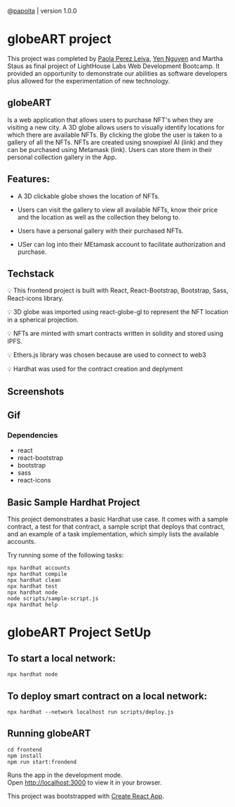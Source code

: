 @[papoita](https://github.com/papoita) | version 1.0.0

# globeART project 

This project was completed by [Paola Perez Leiva](https://www.linkedin.com/in/perezleivapaola/), [Yen Nguyen](https://www.linkedin.com/in/yen-hnguyen/) and Martha Staus as final project of LightHouse Labs Web Development Bootcamp. It provided an opportunity to demonstrate our abilities as software developers plus allowed for the experimentation of new technology. 

## globeART 
Is a web application that allows users to purchase NFT's when they are visiting a new city. A 3D globe allows users to visually identify locations for which there are available NFTs. By clicking the globe the user is taken to a gallery of all the NFTs. NFTs are created using snowpixel AI (link) and they can be purchased using Metamask (link). Users can store them in their personal collection gallery in the App.

## Features:

* A 3D clickable globe shows the location of NFTs.

* Users can visit the gallery to view all available NFTs, know their price and the location as well as the collection they belong to.

* Users have a personal gallery with their purchased NFTs.

* USer can log into their MEtamask account to facilitate authorization and purchase.


## Techstack
  
 💡 This frontend project is built with React, React-Bootstrap, Bootstrap, Sass, React-icons library.

 💡 3D globe was imported using react-globe-gl to represent the NFT location in a spherical projection.
 
 💡 NFTs are minted with smart contracts written in solidity and stored using IPFS.

💡 Ethers.js library was chosen because are used to connect to web3

 
 💡 Hardhat was used for the contract creation and deplyment

## Screenshots

## Gif


### Dependencies

* react
* react-bootstrap
* bootstrap
* sass
* react-icons



## Basic Sample Hardhat Project

This project demonstrates a basic Hardhat use case. It comes with a sample contract, a test for that contract, a sample script that deploys that contract, and an example of a task implementation, which simply lists the available accounts.

Try running some of the following tasks:

```shell
npx hardhat accounts
npx hardhat compile
npx hardhat clean
npx hardhat test
npx hardhat node
node scripts/sample-script.js
npx hardhat help
```
# globeART Project SetUp


## To start a local network:

```shell
npx hardhat node
```

## To deploy smart contract on a local network:

```shell
npx hardhat --network localhost run scripts/deploy.js
```

## Running globeART

```shell
cd frontend
npm install
npm run start:frondend
```

Runs the app in the development mode.\
Open [http://localhost:3000](http://localhost:3000) to view it in your browser.

This project was bootstrapped with [Create React App](https://github.com/facebook/create-react-app).

